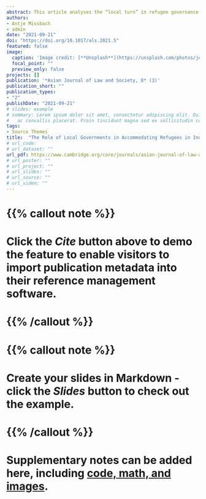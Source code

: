 ```yaml
---
abstract: This article analyses the “local turn” in refugee governance in Indonesia through a comparative case-study of two cities, Makassar and Jakarta. It compares how these two cities have responded to the obligations to provide alternative accommodation to detention, imposed upon them by the Presidential Regulation No. 125 of 2016 concerning the Treatment of Refugees (PR). While the shift to non-custodial community shelters has been widely praised, we discuss issues that arose when the national government shifted the responsibility for providing accommodation for refugees to local governments, without the allocation of the required funds. The outcome has been a general lack of engagement by local governments. By locating this case-study in the wider global trend of “local turns” in the management of refugee issues, we argue that, in Indonesia, the “local turn” in responsibility for refugees is not fostering a protection approach, but has worsened the conditions for refugees.
authors:
- Antje Missbach
- admin
date: "2021-09-21"
doi: "https://doi.org/10.1017/als.2021.5"
featured: false
image:
  caption: 'Image credit: [**Unsplash**](https://unsplash.com/photos/jdD8gXaTZsc)'
  focal_point: ""
  preview_only: false
projects: []
publication: '*Asian Journal of Law and Society, 8* (3)'
publication_short: ""
publication_types:
- "2"
publishDate: "2021-09-21"
# slides: example
# summary: Lorem ipsum dolor sit amet, consectetur adipiscing elit. Duis posuere tellus
#   ac convallis placerat. Proin tincidunt magna sed ex sollicitudin condimentum.
tags:
- Source Themes
title:  "The Role of Local Governments in Accommodating Refugees in Indonesia: Investigating Best-Case and Worst-Case Scenarios"
# url_code: 
# url_dataset: ""
url_pdf: https://www.cambridge.org/core/journals/asian-journal-of-law-and-society/article/abs/role-of-local-governments-in-accommodating-refugees-in-indonesia-investigating-bestcase-and-worstcase-scenarios/DDDA64A05C25DB60471E79A70B0C2808
# url_poster: ""
# url_project: ""
# url_slides: ""
# url_source: ""
# url_video: ""
---
```


# {{% callout note %}}
# Click the *Cite* button above to demo the feature to enable visitors to import publication metadata into their reference management software.
# {{% /callout %}}
# 
# {{% callout note %}}
# Create your slides in Markdown - click the *Slides* button to check out the example.
# {{% /callout %}}
# 
# Supplementary notes can be added here, including [code, math, and images](https://wowchemy.com/docs/writing-markdown-latex/).
